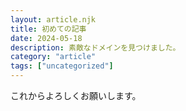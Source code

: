 ```yaml
---
layout: article.njk
title: 初めての記事
date: 2024-05-18
description: 素敵なドメインを見つけました。
category: "article"
tags: ["uncategorized"]
---
```


これからよろしくお願いします。
